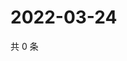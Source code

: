 # 2022-03-24

共 0 条

<!-- BEGIN WEIBO -->
<!-- 最后更新时间 Thu Mar 24 2022 18:16:29 GMT+0800 (China Standard Time) -->

<!-- END WEIBO -->
